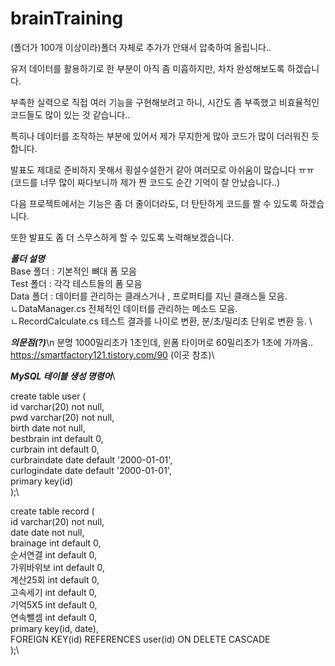 # brainTraining

(폴더가 100개 이상이라)폴더 자체로 추가가 안돼서 압축하여 올립니다..

유저 데이터를 활용하기로 한 부분이 아직 좀 미흡하지만, 차차 완성해보도록 하겠습니다.

부족한 실력으로 직접 여러 기능을 구현해보려고 하니, 시간도 좀 부족했고 비효율적인 코드들도 많이 있는 것 같습니다..

특히나 데이터를 조작하는 부분에 있어서 제가 무지한게 많아 코드가 많이 더러워진 듯 합니다.

발표도 제대로 준비하지 못해서 횡설수설한거 같아 여러모로 아쉬움이 많습니다 ㅠㅠ
(코드를 너무 많이 짜다보니까 제가 짠 코드도 순간 기억이 잘 안났습니다..)

다음 프로젝트에서는 기능은 좀 더 줄이더라도, 더 탄탄하게 코드를 짤 수 있도록 하겠습니다. 

또한 발표도 좀 더 스무스하게 할 수 있도록 노력해보겠습니다.

***폴더 설명***\
Base 폴더 : 기본적인 뼈대 폼 모음\
Test 폴더 : 각각 테스트들의 폼 모음\
Data 폴더 : 데이터를 관리하는 클래스거나 , 프로퍼티를 지닌 클래스들 모음.\
            ㄴDataManager.cs 전체적인 데이터를 관리하는 메소드 모음. \
            ㄴRecordCalculate.cs 테스트 결과를 나이로 변환, 분/초/밀리초 단위로 변환 등. \

***의문점(?)***\n
분명 1000밀리초가 1초인데, 윈폼 타이머로 60밀리초가 1초에 가까움..\
https://smartfactory121.tistory.com/90 (이곳 참조)\
            
***MySQL 테이블 생성 명령어***\

create table user (\
  id varchar(20) not null,\
  pwd varchar(20) not null,\
  birth date not null,\
  bestbrain int default 0,\
  curbrain int default 0,\
  curbraindate date default '2000-01-01',\
  curlogindate date default '2000-01-01',\
  primary key(id)\
);\

create table record (\
  id varchar(20) not null,\
  date date not null,\
  brainage int default 0,\
  순서연결 int default 0,\
  가위바위보 int default 0,\
  계산25회 int default 0,\
  고속세기 int default 0,\
  기억5X5 int default 0,\
  연속뺄셈 int default 0,\
  primary key(id, date),\
  FOREIGN KEY(id) REFERENCES user(id) ON DELETE CASCADE\
);\
